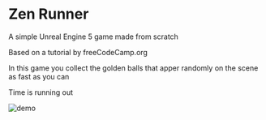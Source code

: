 # Zen Runner
 A simple Unreal Engine 5 game made from scratch
 
 Based on a tutorial by freeCodeCamp.org
 
 In this game you collect the golden balls that apper randomly on the scene as fast as you can
 
 Time is running out
 
 ![demo](https://github.com/alxtitova/Running_Man/blob/master/demo.gif)
 
 
